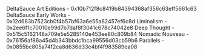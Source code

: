DeltaSauce Art Editions - 0x10b712f8c8419b84394368af356c63eff5661c63
DeltaSauce Early Works - 0x12d683b7523cb0f4b57bf63a6e55a82457ef6c8d
Liminalism - 0x2ee6f1c70010e99d7b7daf8f3041c678c74042e8
Deep Thought - 0x515c5162148a709e5e5285140e453ee80c809b84
Nomadic Nouveau - 0x76156af86a45d4b343bbdc1bca99556d03cb59b6
Parallels - 0x0855bc805a74f2ca8d636d33e4bf4f983589ea08